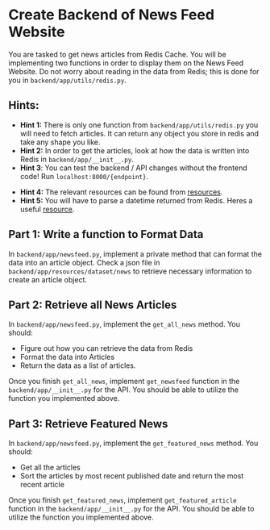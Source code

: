 # Create Backend of News Feed Website

You are tasked to get news articles from Redis Cache. You will be implementing two functions in order to display them on the News Feed Website. Do not worry about reading in the data from Redis; this is done for you in `backend/app/utils/redis.py`.

## Hints:
* **Hint 1:** There is only one function from `backend/app/utils/redis.py` you will need to fetch articles. It can return any object you store in redis and take any shape you like.
* **Hint 2:** In order to get the articles, look at how the data is written into Redis in `backend/app/__init__.py`.
* **Hint 3**: You can test the backend / API changes without the frontend code! Run `localhost:8000/{endpoint}`.
- **Hint 4:** The relevant resources can be found from [resources](./resources/overview.md).
- **Hint 5:** You will have to parse a datetime returned from Redis. Heres a useful [resource](https://docs.python.org/3/library/datetime.html#datetime.date.fromisoformat).

## Part 1: Write a function to Format Data
In `backend/app/newsfeed.py`, implement a private method that can format the data into an article object. Check a json file in `backend/app/resources/dataset/news` to retrieve necessary information to create an article object.

## Part 2: Retrieve all News Articles
In `backend/app/newsfeed.py`, implement the `get_all_news` method. You should:

* Figure out how you can retrieve the data from Redis
* Format the data into Articles
* Return the data as a list of articles.

Once you finish `get_all_news`, implement `get_newsfeed` function in the `backend/app/__init__.py` for the API. You should be able to utilize the function you implemented above.

## Part 3: Retrieve Featured News
In `backend/app/newsfeed.py`, implement the `get_featured_news` method. You should:

* Get all the articles
* Sort the articles by most recent published date and return the most recent article

Once you finish `get_featured_news`, implement `get_featured_article` function in the `backend/app/__init__.py` for the API. You should be able to utilize the function you implemented above.